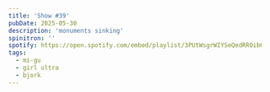 ```yaml
---
title: 'Show #39'
pubDate: 2025-05-30
description: 'monuments sinking'
spinitron: ''
spotify: https://open.spotify.com/embed/playlist/3PUtWsgrWIYSeQedRROib6
tags:
  - mi-gu
  - girl ultra
  - bjork
---
```

